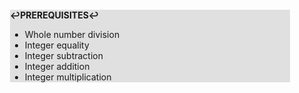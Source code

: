 <div style="margin:2em; background-color: #e0e0e0;">

<strong>↩PREREQUISITES↩</strong>

 * Whole number division
 * Integer equality
 * Integer subtraction
 * Integer addition
 * Integer multiplication

</div>

